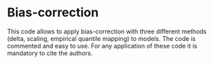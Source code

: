 # Bias-correction
This code allows to apply bias-correction with three different methods (delta, scaling, empirical quantile mapping) to models.
The code is commented and easy to use.
For any application of these code it is mandatory to cite the authors.
